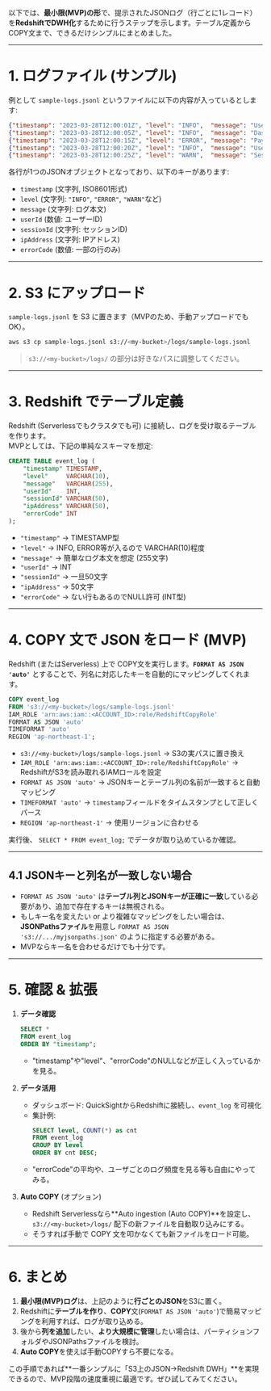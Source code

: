 以下では、**最小限(MVP)の形**で、提示されたJSONログ（行ごとに1レコード）を**RedshiftでDWH化**するために行うステップを示します。テーブル定義からCOPY文まで、できるだけシンプルにまとめました。

---

# 1. ログファイル (サンプル)

例として `sample-logs.jsonl` というファイルに以下の内容が入っているとします:

```json
{"timestamp": "2023-03-28T12:00:01Z", "level": "INFO",  "message": "User login",         "userId": 101, "sessionId": "abc123", "ipAddress": "192.168.0.10"}
{"timestamp": "2023-03-28T12:00:05Z", "level": "INFO",  "message": "Dashboard viewed",  "userId": 101, "sessionId": "abc123", "ipAddress": "192.168.0.10"}
{"timestamp": "2023-03-28T12:00:15Z", "level": "ERROR", "message": "Payment failed",     "userId": 102, "sessionId": "xyz890", "errorCode": 500, "ipAddress": "192.168.0.22"}
{"timestamp": "2023-03-28T12:00:20Z", "level": "INFO",  "message": "User logout",        "userId": 101, "sessionId": "abc123", "ipAddress": "192.168.0.10"}
{"timestamp": "2023-03-28T12:00:25Z", "level": "WARN",  "message": "Session timed out",  "userId": 103, "sessionId": "pqr456", "ipAddress": "192.168.0.33"}
```

各行が1つのJSONオブジェクトとなっており、以下のキーがあります:

- `timestamp` (文字列, ISO8601形式)
- `level` (文字列: `"INFO"`, `"ERROR"`, `"WARN"`など)
- `message` (文字列: ログ本文)
- `userId` (数値: ユーザーID)
- `sessionId` (文字列: セッションID)
- `ipAddress` (文字列: IPアドレス)
- `errorCode` (数値: 一部の行のみ)

---

# 2. S3 にアップロード

`sample-logs.jsonl` を S3 に置きます（MVPのため、手動アップロードでもOK）。

```bash
aws s3 cp sample-logs.jsonl s3://<my-bucket>/logs/sample-logs.jsonl
```

> `s3://<my-bucket>/logs/` の部分は好きなパスに調整してください。

---

# 3. Redshift でテーブル定義

Redshift (Serverlessでもクラスタでも可) に接続し、ログを受け取るテーブルを作ります。  
MVPとしては、下記の単純なスキーマを想定:

```sql
CREATE TABLE event_log (
    "timestamp" TIMESTAMP,
    "level"     VARCHAR(10),
    "message"   VARCHAR(255),
    "userId"    INT,
    "sessionId" VARCHAR(50),
    "ipAddress" VARCHAR(50),
    "errorCode" INT
);
```

- `"timestamp"` → TIMESTAMP型  
- `"level"` → INFO, ERROR等が入るので VARCHAR(10)程度  
- `"message"` → 簡単なログ本文を想定 (255文字)  
- `"userId"` → INT  
- `"sessionId"` → 一旦50文字  
- `"ipAddress"` → 50文字  
- `"errorCode"` → ない行もあるのでNULL許可 (INT型)

---

# 4. COPY 文で JSON をロード (MVP)

Redshift (またはServerless) 上で COPY文を実行します。**`FORMAT AS JSON 'auto'`** とすることで、列名に対応したキーを自動的にマッピングしてくれます。

```sql
COPY event_log
FROM 's3://<my-bucket>/logs/sample-logs.jsonl'
IAM_ROLE 'arn:aws:iam::<ACCOUNT_ID>:role/RedshiftCopyRole'
FORMAT AS JSON 'auto'
TIMEFORMAT 'auto'
REGION 'ap-northeast-1';
```

- `s3://<my-bucket>/logs/sample-logs.jsonl` → S3の実パスに置き換え
- `IAM_ROLE 'arn:aws:iam::<ACCOUNT_ID>:role/RedshiftCopyRole'` → RedshiftがS3を読み取れるIAMロールを設定  
- `FORMAT AS JSON 'auto'` → JSONキーとテーブル列の名前が一致すると自動マッピング
- `TIMEFORMAT 'auto'` → `timestamp`フィールドをタイムスタンプとして正しくパース
- `REGION 'ap-northeast-1'` → 使用リージョンに合わせる

実行後、 `SELECT * FROM event_log;` でデータが取り込めているか確認。

---

## 4.1 JSONキーと列名が一致しない場合

- `FORMAT AS JSON 'auto'` は**テーブル列とJSONキーが正確に一致**している必要があり、追加で存在するキーは無視される。  
- もしキー名を変えたい or より複雑なマッピングをしたい場合は、**JSONPathsファイル**を用意し `FORMAT AS JSON 's3://.../myjsonpaths.json'` のように指定する必要がある。  
- MVPならキー名を合わせるだけでも十分です。

---

# 5. 確認 & 拡張

1. **データ確認**  
   ```sql
   SELECT *
   FROM event_log
   ORDER BY "timestamp";
   ```
   - "timestamp"や"level"、"errorCode"のNULLなどが正しく入っているかを見る。

2. **データ活用**  
   - ダッシュボード: QuickSightからRedshiftに接続し、`event_log` を可視化  
   - 集計例:  
     ```sql
     SELECT level, COUNT(*) as cnt
     FROM event_log
     GROUP BY level
     ORDER BY cnt DESC;
     ```
   - "errorCode"の平均や、ユーザごとのログ頻度を見る等も自由にやってみる。

3. **Auto COPY** (オプション)  
   - Redshift Serverlessなら**Auto ingestion (Auto COPY)**を設定し、`s3://<my-bucket>/logs/` 配下の新ファイルを自動取り込みにする。  
   - そうすれば手動で COPY 文を叩かなくても新ファイルをロード可能。

---

# 6. まとめ

1. **最小限(MVP)ログ**は、上記のように**行ごとのJSON**をS3に置く。  
2. Redshiftに**テーブルを作り**、**COPY**文(`FORMAT AS JSON 'auto'`)で簡易マッピングを利用すれば、ログが取り込める。  
3. 後から**列を追加**したい、**より大規模に管理**したい場合は、パーティションフォルダやJSONPathsファイルを検討。  
4. **Auto COPY**を使えば手動COPYすら不要になる。  

この手順であれば**一番シンプルに「S3上のJSON→Redshift DWH」**を実現できるので、MVP段階の速度重視に最適です。ぜひ試してみてください。
